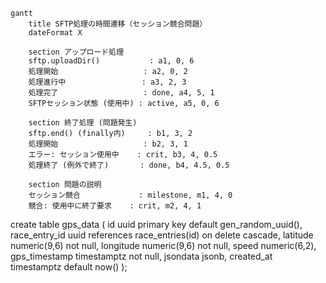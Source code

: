 ```mermaid
gantt
    title SFTP処理の時間遷移（セッション競合問題）
    dateFormat X

    section アップロード処理
    sftp.uploadDir()           : a1, 0, 6
    処理開始                   : a2, 0, 2
    処理進行中                 : a3, 2, 3
    処理完了                   : done, a4, 5, 1
    SFTPセッション状態 (使用中) : active, a5, 0, 6

    section 終了処理 (問題発生)
    sftp.end() (finally内)     : b1, 3, 2
    処理開始                   : b2, 3, 1
    エラー: セッション使用中    : crit, b3, 4, 0.5
    処理終了 (例外で終了)       : done, b4, 4.5, 0.5

    section 問題の説明
    セッション競合             : milestone, m1, 4, 0
    競合: 使用中に終了要求    : crit, m2, 4, 1
```
create table gps_data (
  id uuid primary key default gen_random_uuid(),
  race_entry_id uuid references race_entries(id) on delete cascade,
  latitude numeric(9,6) not null,
  longitude numeric(9,6) not null,
  speed numeric(6,2),
  gps_timestamp timestamptz not null,
  jsondata jsonb,
  created_at timestamptz default now()
);